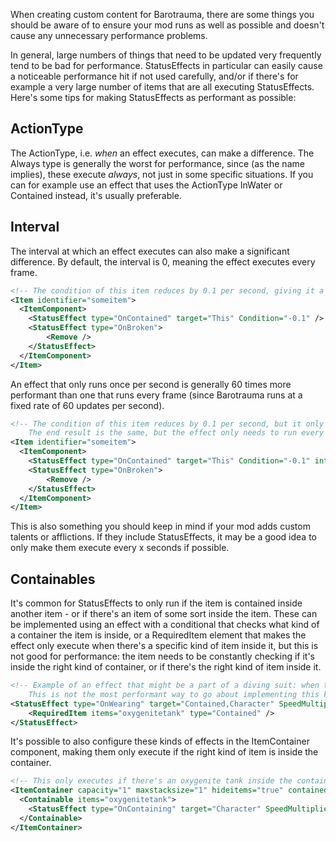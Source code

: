 When creating custom content for Barotrauma, there are some things you should be aware of to ensure your mod runs as well as possible and doesn't cause any unnecessary performance problems.

In general, large numbers of things that need to be updated very frequently tend to be bad for performance. StatusEffects in particular can easily cause a noticeable performance hit if not used carefully, and/or if there's for example a very large number of items that are all executing StatusEffects. Here's some tips for making StatusEffects as performant as possible:

## ActionType

The ActionType, i.e. *when* an effect executes, can make a difference. The Always type is generally the worst for performance, since (as the name implies), these execute *always*, not just in some specific situations. If you can for example use an effect that uses the ActionType InWater or Contained instead, it's usually preferable.

## Interval

The interval at which an effect executes can also make a significant difference. By default, the interval is 0, meaning the effect executes every frame.

```xml
<!-- The condition of this item reduces by 0.1 per second, giving it a lifetime of 1000 seconds. But we can make this more performant! -->
<Item identifier="someitem">
  <ItemComponent>
	<StatusEffect type="OnContained" target="This" Condition="-0.1" />
	<StatusEffect type="OnBroken">
		<Remove />
	</StatusEffect>
  </ItemComponent>
</Item>
```
 
An effect that only runs once per second is generally 60 times more performant than one that runs every frame (since Barotrauma runs at a fixed rate of 60 updates per second).

```xml
<!-- The condition of this item reduces by 0.1 per second, but it only runs once per second, reducing the condition 0.1 each time.
	The end result is the same, but the effect only needs to run every 60 frames! -->
<Item identifier="someitem">
  <ItemComponent>
	<StatusEffect type="OnContained" target="This" Condition="-0.1" interval="1" disabledeltatime="true" />
	<StatusEffect type="OnBroken">
		<Remove />
	</StatusEffect>
  </ItemComponent>
</Item>
```

This is also something you should keep in mind if your mod adds custom talents or afflictions. If they include StatusEffects, it may be a good idea to only make them execute every x seconds if possible.

## Containables

It's common for StatusEffects to only run if the item is contained inside another item - or if there's an item of some sort inside the item. These can be implemented using an effect with a conditional that checks what kind of a container the item is inside, or a RequiredItem element that makes the effect only execute when there's a specific kind of item inside it, but this is not good for performance: the item needs to be constantly checking if it's inside the right kind of container, or if there's the right kind of item inside it.

```xml
<!-- Example of an effect that might be a part of a diving suit: when there's an oxygenite tank inside it, set the SpeedMultiplier of the wearer to 1.5.
	This is not the most performant way to go about implementing this kind of effect: the effect needs to keep checking if there's the right kind of item inside it. -->
<StatusEffect type="OnWearing" target="Contained,Character" SpeedMultiplier="1.5" setvalue="true">
	<RequiredItem items="oxygenitetank" type="Contained" />
</StatusEffect>
```

It's possible to also configure these kinds of effects in the ItemContainer component, making them only execute if the right kind of item is inside the container.

```xml
<!-- This only executes if there's an oxygenite tank inside the container, otherwise it does nothing and causes no performance impact. -->
<ItemContainer capacity="1" maxstacksize="1" hideitems="true" containedstateindicatorstyle="tank">
  <Containable items="oxygenitetank">
	<StatusEffect type="OnContaining" target="Character" SpeedMultiplier="1.5" setvalue="true" />
  </Containable>	  
</ItemContainer>
```